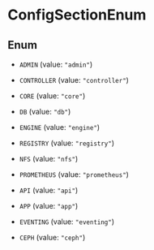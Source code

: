 

# ConfigSectionEnum

## Enum


* `ADMIN` (value: `"admin"`)

* `CONTROLLER` (value: `"controller"`)

* `CORE` (value: `"core"`)

* `DB` (value: `"db"`)

* `ENGINE` (value: `"engine"`)

* `REGISTRY` (value: `"registry"`)

* `NFS` (value: `"nfs"`)

* `PROMETHEUS` (value: `"prometheus"`)

* `API` (value: `"api"`)

* `APP` (value: `"app"`)

* `EVENTING` (value: `"eventing"`)

* `CEPH` (value: `"ceph"`)



